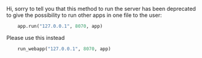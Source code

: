Hi, sorry to tell you that this method to run the server has been deprecated to give the possibility to run other apps in one file to the user:
```python
    app.run("127.0.0.1", 8070, app)
```

Please use this instead

```python
    run_webapp("127.0.0.1", 8070, app)
```